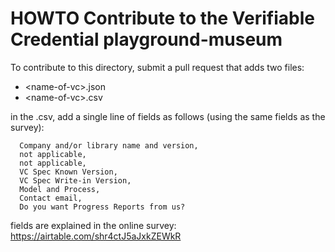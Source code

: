 # HOWTO Contribute to the Verifiable Credential playground-museum

To contribute to this directory, submit a pull request that adds two files:

  - \<name-of-vc\>.json
  - \<name-of-vc\>.csv

in the .csv, add a single line of fields as follows (using the same fields as the survey):
```
  Company and/or library name and version,
  not applicable,
  not applicable,
  VC Spec Known Version,
  VC Spec Write-in Version,
  Model and Process,
  Contact email,
  Do you want Progress Reports from us?
```

fields are explained in the online survey:
  https://airtable.com/shr4ctJ5aJxkZEWkR
